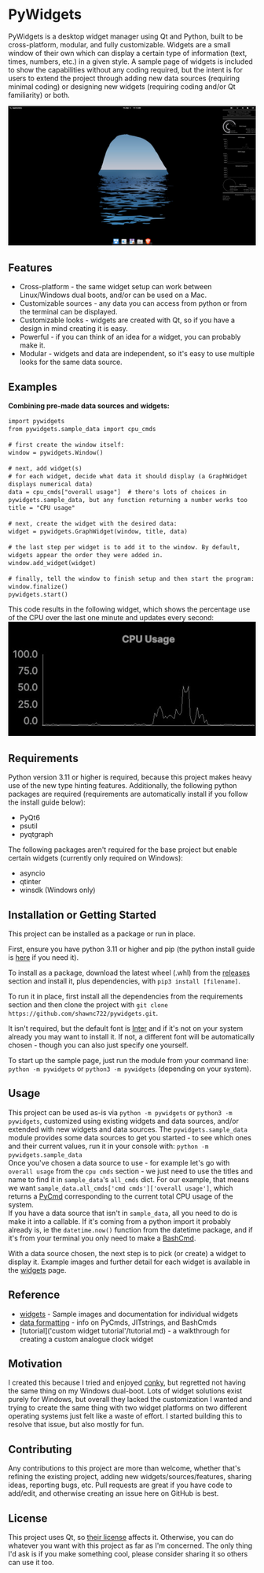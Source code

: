 # PyWidgets

PyWidgets is a desktop widget manager using Qt and Python, built to be cross-platform, modular, and fully customizable.
Widgets are a small window of their own which can display a certain type of information (text, times, numbers, etc.) in a given style.
A sample page of widgets is included to show the capabilities without any coding required, but the intent is for users to extend the project through adding new data sources (requiring minimal coding) or designing new widgets (requiring coding and/or Qt familiarity) or both.

![sample widget image](pictures/sample_widget_example_linux.jpg "An example of a widget setup")
## Features
* Cross-platform - the same widget setup can work between Linux/Windows dual boots, and/or can be used on a Mac.
* Customizable sources - any data you can access from python or from the terminal can be displayed.
* Customizable looks - widgets are created with Qt, so if you have a design in mind creating it is easy.
* Powerful - if you can think of an idea for a widget, you can probably make it.
* Modular - widgets and data are independent, so it's easy to use multiple looks for the same data source.
## Examples

**Combining pre-made data sources and widgets:**

```python3
import pywidgets
from pywidgets.sample_data import cpu_cmds

# first create the window itself:
window = pywidgets.Window()

# next, add widget(s)
# for each widget, decide what data it should display (a GraphWidget displays numerical data)
data = cpu_cmds["overall usage"]  # there's lots of choices in pywidgets.sample_data, but any function returning a number works too
title = "CPU usage"

# next, create the widget with the desired data:
widget = pywidgets.GraphWidget(window, title, data)

# the last step per widget is to add it to the window. By default, widgets appear the order they were added in.
window.add_widget(widget)

# finally, tell the window to finish setup and then start the program:
window.finalize()
pywidgets.start()
```
This code results in the following widget, which shows the percentage use of 
the CPU over the last one minute and updates every second:  
![Image of above widget](pictures/graph_widget_example.jpg "The widget created by the code above")

## Requirements
Python version 3.11 or higher is required, because this project makes heavy use of the new type hinting features. Additionally, the following python packages are required (requirements are automatically install if you follow the install guide below):
* PyQt6
* psutil
* pyqtgraph  

The following packages aren't required for the base project but enable certain widgets (currently only required on Windows):
* asyncio
* qtinter
* winsdk (Windows only)

## Installation or Getting Started

This project can be installed as a package or run in place.  

First, ensure you have python 3.11 or higher and pip (the python install guide is [here](https://wiki.python.org/moin/BeginnersGuide/Download) if you need it).

To install as a package, download the latest wheel (.whl)
from the [releases](https://github.com/shawnc722/pywidgets/releases) section and install it, plus dependencies,
with `pip3 install [filename]`.

To run it in place, first install all the dependencies from the requirements 
section and then clone the project with `git clone https://github.com/shawnc722/pywidgets.git`.  

It isn't required, but the default font is [Inter](https://github.com/rsms/inter) and if it's not on your system already you may want to install it. If not, a different font will be automatically chosen - though you can also just specify one yourself.

To start up the sample page, just run the module from your command line: `python -m pywidgets` or `python3 -m pywidgets` (depending on your system).

## Usage

This project can be used as-is via `python -m pywidgets` or `python3 -m pywidgets`, customized using existing widgets and data sources, and/or extended with new widgets and data sources. The `pywidgets.sample_data` module provides some data sources to get you started - to see which ones and their current values, run it in your console with: `python -m pywidgets.sample_data`  
Once you've chosen a data source to use - for example let's go with `overall usage` from the `cpu cmds` section - 
we just need to use the titles and name to find it in `sample_data`'s `all_cmds` dict. For our 
example, that means we want `sample_data.all_cmds['cmd cmds']['overall usage']`, which returns a [PyCmd](https://github.com/shawnc722/pywidgets/wiki/Data-Formatting#pycmdsbashcmds) corresponding to the current total CPU usage of the system.  
If you have a data source that isn't in `sample_data`, all you need to do is make it into a callable. If it's coming from a python import it probably already is, ie the `datetime.now()` function from the datetime package, and if it's from your terminal you only need to make a [BashCmd](https://github.com/shawnc722/pywidgets/wiki/Data-Formatting#pycmdsbashcmds).  

With a data source chosen, the next step is to pick (or create) a widget to display it. Example images and further detail for each widget is available in the [widgets](https://github.com/shawnc722/pywidgets/wiki/Widgets) page.

## Reference

* [widgets](https://github.com/shawnc722/pywidgets/wiki/Widgets) - Sample images and documentation for individual widgets  
* [data formatting](https://github.com/shawnc722/pywidgets/wiki/Data-Formatting) - info on PyCmds, JITstrings, and BashCmds  
* [tutorial]('custom widget tutorial'/tutorial.md) - a walkthrough for creating a custom analogue clock widget

## Motivation

I created this because I tried and enjoyed [conky](https://wiki.archlinux.org/title/Conky), but regretted not having 
the same thing on my Windows dual-boot.
Lots of widget solutions exist purely for Windows, but overall they lacked the customization I wanted and trying to 
create the same thing with two widget platforms on two different operating systems just felt like a waste of effort. 
I started building this to resolve that issue, but also mostly for fun. 

## Contributing
Any contributions to this project are more than welcome, whether that's refining the existing project, adding new widgets/sources/features, sharing ideas, reporting bugs, etc.
Pull requests are great if you have code to add/edit, and otherwise creating an issue here on GitHub is best.

## License

This project uses Qt, so [their license](https://www.qt.io/licensing/) affects it.
Otherwise, you can do whatever you want with this project as far as I'm concerned. The only thing I'd ask is if you make 
something cool, please consider sharing it so others can use it too.
